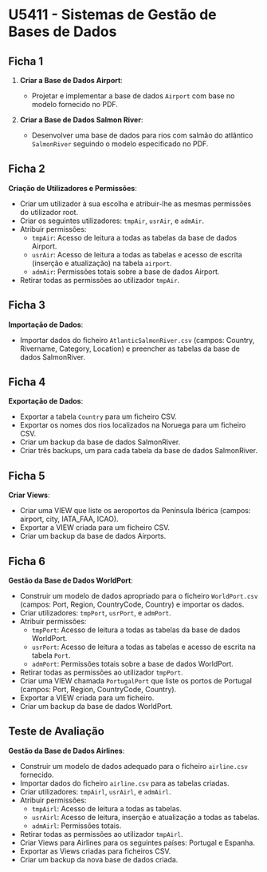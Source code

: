 # U5411 - Sistemas de Gestão de Bases de Dados

## Ficha 1

1. **Criar a Base de Dados Airport**:
   - Projetar e implementar a base de dados `Airport` com base no modelo fornecido no PDF.

2. **Criar a Base de Dados Salmon River**:
   - Desenvolver uma base de dados para rios com salmão do atlântico `SalmonRiver` seguindo o modelo especificado no PDF.

## Ficha 2

**Criação de Utilizadores e Permissões**:

- Criar um utilizador à sua escolha e atribuir-lhe as mesmas permissões do utilizador root.
- Criar os seguintes utilizadores: `tmpAir`, `usrAir`, e `admAir`.
- Atribuir permissões:
  - `tmpAir`: Acesso de leitura a todas as tabelas da base de dados Airport.
  - `usrAir`: Acesso de leitura a todas as tabelas e acesso de escrita (inserção e atualização) na tabela `airport`.
  - `admAir`: Permissões totais sobre a base de dados Airport.
- Retirar todas as permissões ao utilizador `tmpAir`.

## Ficha 3

**Importação de Dados**:

- Importar dados do ficheiro `AtlanticSalmonRiver.csv` (campos: Country, Rivername, Category, Location) e preencher as tabelas da base de dados SalmonRiver.

## Ficha 4

**Exportação de Dados**:

- Exportar a tabela `Country` para um ficheiro CSV.
- Exportar os nomes dos rios localizados na Noruega para um ficheiro CSV.
- Criar um backup da base de dados SalmonRiver.
- Criar três backups, um para cada tabela da base de dados SalmonRiver.

## Ficha 5

**Criar Views**:

- Criar uma VIEW que liste os aeroportos da Península Ibérica (campos: airport, city, IATA_FAA, ICAO).
- Exportar a VIEW criada para um ficheiro CSV.
- Criar um backup da base de dados Airports.

## Ficha 6

**Gestão da Base de Dados WorldPort**:

- Construir um modelo de dados apropriado para o ficheiro `WorldPort.csv` (campos: Port, Region, CountryCode, Country) e importar os dados.
- Criar utilizadores: `tmpPort`, `usrPort`, e `admPort`.
- Atribuir permissões:
  - `tmpPort`: Acesso de leitura a todas as tabelas da base de dados WorldPort.
  - `usrPort`: Acesso de leitura a todas as tabelas e acesso de escrita na tabela `Port`.
  - `admPort`: Permissões totais sobre a base de dados WorldPort.
- Retirar todas as permissões ao utilizador `tmpPort`.
- Criar uma VIEW chamada `PortugalPort` que liste os portos de Portugal (campos: Port, Region, CountryCode, Country).
- Exportar a VIEW criada para um ficheiro.
- Criar um backup da base de dados WorldPort.

## Teste de Avaliação

**Gestão da Base de Dados Airlines**:

- Construir um modelo de dados adequado para o ficheiro `airline.csv` fornecido.
- Importar dados do ficheiro `airline.csv` para as tabelas criadas.
- Criar utilizadores: `tmpAirl`, `usrAirl`, e `admAirl`.
- Atribuir permissões:
  - `tmpAirl`: Acesso de leitura a todas as tabelas.
  - `usrAirl`: Acesso de leitura, inserção e atualização a todas as tabelas.
  - `admAirl`: Permissões totais.
- Retirar todas as permissões ao utilizador `tmpAirl`.
- Criar Views para Airlines para os seguintes países: Portugal e Espanha.
- Exportar as Views criadas para ficheiros CSV.
- Criar um backup da nova base de dados criada.
